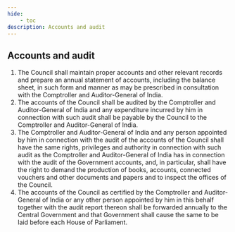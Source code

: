 ```yaml
---
hide:
    - toc
description: Accounts and audit
---
```


## Accounts and audit

1. The Council shall maintain proper accounts and other relevant records and prepare an annual statement of accounts, including the balance sheet, in such form and manner as may be prescribed in consultation with the Comptroller and Auditor-General of India.
2. The accounts of the Council shall be audited by the Comptroller and Auditor-General of India and any expenditure incurred by him in connection with such audit shall be payable by the Council to the Comptroller and Auditor-General of India.
3. The Comptroller and Auditor-General of India and any person appointed by him in connection with the audit of the accounts of the Council shall have the same rights, privileges and authority in connection with such audit as the Comptroller and Auditor-General of India has in connection with the audit of the Government accounts, and, in particular, shall have the right to demand the production of books, accounts, connected vouchers and other documents and papers and to inspect the offices of the Council.
4. The accounts of the Council as certified by the Comptroller and Auditor-General of India or any other person appointed by him in this behalf together with the audit report thereon shall be forwarded annually to the Central Government and that Government shall cause the same to be laid before each House of Parliament.
